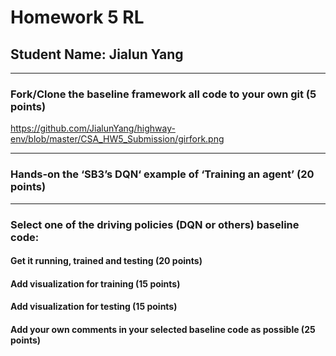 # Homework 5 RL                                                                                              
## Student Name: Jialun Yang
***
### Fork/Clone the baseline framework all code to your own git (5 points)
https://github.com/JialunYang/highway-env/blob/master/CSA_HW5_Submission/girfork.png
***
### Hands-on the ‘SB3’s DQN‘ example of ‘Training an agent’ (20 points)

***
### Select one of the driving policies (DQN or others) baseline code:
#### Get it running, trained and testing (20 points)

#### Add visualization for training (15 points)

#### Add visualization for testing (15 points)

#### Add your own comments in your selected baseline code as possible (25 points)
